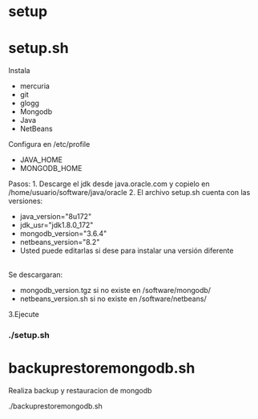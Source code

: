 # setup

<h1> setup.sh </h1>
Instala
<ul>
        <li>mercuria</li>
        <li> git</li>
        <li>glogg</li>
        <li>Mongodb</li>
        <li>Java</li>
        <li>NetBeans</li>
</ul>        
       
Configura en /etc/profile
<ul>
        <li>   JAVA_HOME</li>
        <li>   MONGODB_HOME</li>
</ul>       
Pasos:
1. Descarge el jdk desde java.oracle.com y copielo en 
/home/usuario/software/java/oracle
2. El archivo setup.sh cuenta con las versiones:
<p>
        <ul>
                <li>java_version="8u172"</li>
  <li>jdk_usr="jdk1.8.0_172"</li>
  <li>mongodb_version="3.6.4"</li>
  <li>netbeans_version="8.2"</li>
  <li>Usted puede editarlas si dese para instalar una versión diferente</li>
                </ul>
</p>
<br>
Se descargaran:
<ul>
        <li>mongodb_version.tgz si no existe en /software/mongodb/ </li>
        <li>netbeans_version.sh si no existe en /software/netbeans/</li>
        </ul>

3.Ejecute
<h3>./setup.sh</h3>


<p>
<h1>backuprestoremongodb.sh </h1>
Realiza backup y restauracion de mongodb

./backuprestoremongodb.sh
